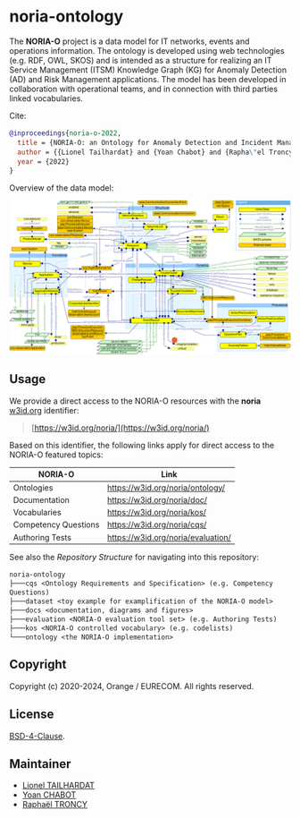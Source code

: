 # noria-ontology

The **NORIA-O** project is a data model for IT networks, events and operations information.
The ontology is developed using web technologies (e.g. RDF, OWL, SKOS) and is intended as a structure for realizing an IT Service Management (ITSM) Knowledge Graph (KG) for Anomaly Detection (AD) and Risk Management applications.
The model has been developed in collaboration with operational teams, and in connection with third parties linked vocabularies.

Cite:

```bibtex
@inproceedings{noria-o-2022,
  title = {NORIA-O: an Ontology for Anomaly Detection and Incident Management in ICT Systems},
  author = {{Lionel Tailhardat} and {Yoan Chabot} and {Rapha\"el Troncy}},
  year = {2022}
}
```

Overview of the data model:

![NORIA-O diagram](docs/diagrams/noria-ontology-overview.png)

## Usage

We provide a direct access to the NORIA-O resources with the **noria** [w3id.org](https://w3id.org/) identifier:
> [https://w3id.org/noria/](https://w3id.org/noria/)

Based on this identifier, the following links apply for direct access to the NORIA-O featured topics:

| NORIA-O | Link |
| --- | --- |
| Ontologies | https://w3id.org/noria/ontology/ |
| Documentation | https://w3id.org/noria/doc/ |
| Vocabularies | https://w3id.org/noria/kos/ |
| Competency Questions | https://w3id.org/noria/cqs/ |
| Authoring Tests | https://w3id.org/noria/evaluation/ |

See also the *Repository Structure* for navigating into this repository:
```
noria-ontology
├───cqs <Ontology Requirements and Specification> (e.g. Competency Questions)
├───dataset <toy example for examplification of the NORIA-O model>
├───docs <documentation, diagrams and figures>
├───evaluation <NORIA-O evaluation tool set> (e.g. Authoring Tests)
├───kos <NORIA-O controlled vocabulary> (e.g. codelists)
└───ontology <the NORIA-O implementation>
```

## Copyright

Copyright (c) 2020-2024, Orange / EURECOM. All rights reserved.

## License

[BSD-4-Clause](LICENSE.txt).

## Maintainer

* [Lionel TAILHARDAT](mailto:lionel.tailhardat@orange.com)
* [Yoan CHABOT](mailto:yoan.chabot@orange.com)
* [Raphaël TRONCY](mailto:raphael.troncy@eurecom.fr)
